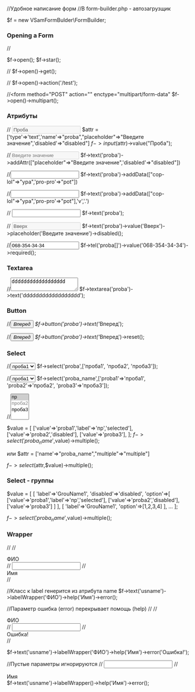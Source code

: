 //Удобное написание форм
//В form-builder.php - автозагрузщик

$f = new VSamFormBulder\FormBuilder;

### Opening a Form
// <form method="POST">
$f->open(); 
$f->star(); 

// <form method="GET">
$f->open()->get();

// <form method="POST" action="/test">
$f->open()->action('/test');

//<form method="POST" action="" enctype="multipart/form-data"
$f->open()->multipart();

### Атрибуты
// <input type="text" name="proba" value="Проба" placeholder="Введите значение" disabled="disabled">
$attr = ['type'=>'text','name'=>"proba","placeholder"=>"Введите значение",'disabled'=>"disabled"]
$f->input($attr)->value("Проба");

//<input type="text" name="proba" placeholder="Введите значение" disabled="disabled">
$f->text('proba')->addAttr(["placeholder"=>"Введите значение",'disabled'=>"disabled"])


//<input type="text" name="proba" data-cop-lol="ура" data-pro-pro="pot">
$f->text('proba')->addData(["cop-lol"=>"ура",'pro-pro'=>"pot"])

//<input type="text" name="proba" v.cop-lol="ура" v.pro-pro="pot">
$f->text('proba')->addData(["cop-lol"=>"ура",'pro-pro'=>"pot"],'v','.')

// <input type="text" name="proba">
$f->text('proba');

// <input type="text" name="proba" value="Вверх" placeholder="Введите значение" disabled="disabled">
$f->text('proba')->value('Вверх')->placeholder('Введите значение')->disabled();

//<input tel="text" name="proba[]" pattern="[0-9./()\s-]+" value="068-354-34-34" required="required">
$f->tel('proba[]')->value('068-354-34-34')->required();

### Textarea
//<textarea name="proba">dddddddddddddddddd</textarea>
$f->textarea('proba')->text('dddddddddddddddddd');

### Button
//<button name="proba" type="submit"><span>*</span>Вперед</button>
$f->button('proba')->text('<span>*</span>Вперед');

//<button name="proba" type="reset"><span>*</span>Вперед</button>
$f->button('proba')->text('<span>*</span>Вперед')->reset();

### Select
//<select name="proba"><option value='0'>проба1</option><option value='1'>проба2</option><option value='2'>проба3</option></select>
$f->select('proba',['проба1', 'проба2', 'проба3']);

//<select name="proba_name">
//	<option value='proba1'>проба1</option>
//	<option value='proba2'>проба2</option>
//	<option value='proba3'>проба3</option>
//</select>
$f->select('proba_name',['proba1'=>'проба1', 'proba2'=>'проба2', 'proba3'=>'проба3']);


//<select name="proba_name" multiple="multiple">
//	<option value='proba1' label="пр" selected="selected">проба1</option>
//	<option value='proba2' disabled="disabled">проба2</option>
//	<option value='proba3'>проба3</option>
//</select>

$value = [
			['value'=>'proba1','label'=>'пр','selected'],
			['value'=>'proba2','disabled'],
			['value'=>'proba3'],
		];
$f->select('proba_name',$value)->multiple();

или 
$attr = ['name'=>"proba_name","multiple"=>"multiple"]

$f->select($attr,$value)->multiple();


### Select - группы

$value = [
			[
				'label'=>'GrouName1',
				'disabled'=>'disabled',
				'option'=>[
						['value'=>'proba1','label'=>'пр','selected'],
						['value'=>'proba2','disabled'],
						['value'=>'proba3']
					]
			],
			[
				'label'=>'GrouName1',
				'option'=>[1,2,3,4]
			], ...
		];

$f->select('proba_name',$value)->multiple();

### Wrapper

//<label class="wrapper usname">
//	<div class="name">ФИО</div>
//	<input type="text" name="usname" value="">
//	<div class="help">Имя</div>
//</label>

//Класс к label генерится из атрибута name
$f->text('usname')->labelWrapper('ФИО')->help('Имя')->error();	

//Параметр ошибка (error) перекрывает помощь (help)
//<label class="wrapper usname">
//	<div class="name">ФИО</div>
//	<input type="text" name="usname" value="">
//	<div class="help error">Ошибка!</div>
//</label>

$f->text('usname')->labelWrapper('ФИО')->help('Имя')->error('Ошибка!');	

//Пустые параметры игнорируются	
//	<input type="text" name="usname" value="">
//	<div class="help">Имя</div>
$f->text('usname')->labelWrapper()->help('Имя')->error();	

